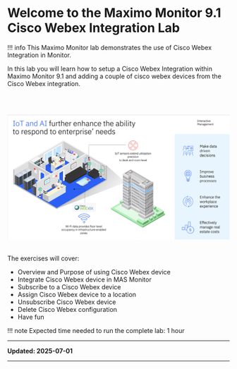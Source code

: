 # Welcome to the Maximo Monitor 9.1 </br>Cisco Webex Integration Lab

!!! info
    This Maximo Monitor lab demonstrates the use of Cisco Webex Integration in Monitor.

In this lab you will learn how to setup a Cisco Webex Integration within Maximo Monitor 9.1 and adding a couple of cisco webex devices from the Cisco Webex integration.

</br></br>

![Cisco Webex Overview](img/overview.png)</br></br>


The exercises will cover:

* Overview and Purpose of using Cisco Webex device
* Integrate Cisco Webex device in MAS Monitor
* Subscribe to a Cisco Webex device
* Assign Cisco Webex device to a location
* Unsubscribe Cisco Webex device
* Delete Cisco Webex configuration
* Have fun

!!! note
    Expected time needed to run the complete lab: 1 hour


---

**Updated: 2025-07-01**

---